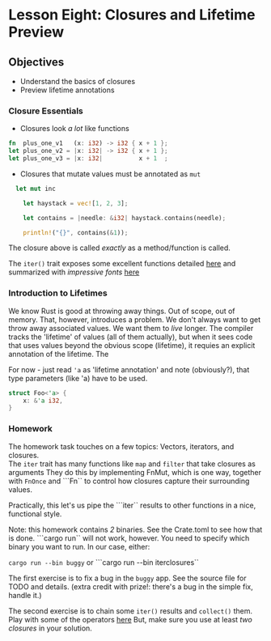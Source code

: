 # Lesson Eight: Closures and Lifetime Preview 

## Objectives 

- Understand the basics of closures
- Preview lifetime annotations 

### Closure Essentials   
- Closures look *a lot* like functions
```rust
fn  plus_one_v1   (x: i32) -> i32 { x + 1 };
let plus_one_v2 = |x: i32| -> i32 { x + 1 };
let plus_one_v3 = |x: i32|          x + 1  ;
``` 

- Closures that mutate values must be annotated as ```mut``` 
```rust
  let mut inc 
```

```rust
    let haystack = vec![1, 2, 3];

    let contains = |needle: &i32| haystack.contains(needle);

    println!("{}", contains(&1));
```

The closure above is called *exactly* as a method/function is called.

The ```iter()``` trait exposes some excellent functions detailed [here](https://doc.rust-lang.org/std/iter/trait.Iterator.html#provided-methods)
and summarized with *impressive fonts* [here](https://danielkeep.github.io/itercheat_baked.html)


### Introduction to Lifetimes

We know Rust is good at throwing away things.  Out of scope, out of memory.  That, however, introduces a problem.  We don't always want to get throw away associated values.  We want them to *live* longer.  The compiler tracks the 'lifetime' of values (all of them actually), but when it sees code that uses values beyond the obvious scope (lifetime), it requies an explicit annotation of the lifetime.  The  

For now - just read ```'a``` as 'lifetime annotation' and note (obviously?), that type parameters (like 'a) have to be used. 
```rust
struct Foo<'a> {
    x: &'a i32,
}
```

### Homework

The homework task touches on a few topics: Vectors, iterators, and closures.  
The ```iter``` trait has many functions like ```map``` and ```filter``` that take closures as arguments 
They do this by implementing FnMut, which is one way, together with ```FnOnce``` and ```Fn`` to control how closures capture their surrounding values.  

Practically, this let's us pipe the ```iter`` results to other functions in a nice, functional style.  

Note: this homework contains *2* binaries.  See the Crate.toml to see how that is done.  ```cargo run`` will not work, however.  You need to specify
which binary you want to run.  In our case, either:

```cargo run --bin buggy```
or
```cargo run --bin iterclosures``

The first exercise is to fix a bug in the ```buggy``` app.  See the source file for TODO and details. (extra credit with prize!: there's a bug in the simple fix, handle it.)

The second exercise is to chain some ```iter()``` results and ```collect()``` them.  Play with some of the operators [here](https://danielkeep.github.io/itercheat_baked.html)
But, make sure you use at least *two closures* in your solution.




